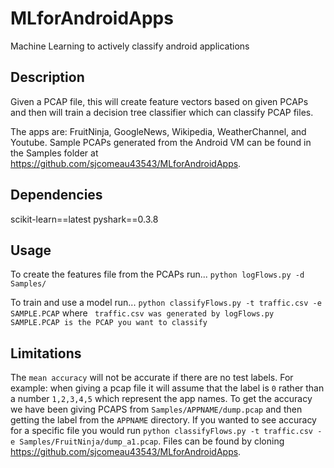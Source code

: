 # MLforAndroidApps
Machine Learning to actively classify android applications

## Description
Given a PCAP file, this will create feature vectors based on given PCAPs and then will train a decision tree classifier which can classify PCAP files.

The apps are: FruitNinja, GoogleNews, Wikipedia, WeatherChannel, and Youtube. Sample PCAPs generated from the Android VM can be found in the Samples folder at https://github.com/sjcomeau43543/MLforAndroidApps.

## Dependencies
scikit-learn==latest
pyshark==0.3.8

## Usage
To create the features file from the PCAPs run...
`python logFlows.py -d Samples/`

To train and use a model run...
`python classifyFlows.py -t traffic.csv -e SAMPLE.PCAP`
where
` traffic.csv was generated by logFlows.py
  SAMPLE.PCAP is the PCAP you want to classify`
  
## Limitations
The `mean accuracy` will not be accurate if there are no test labels. For example: when giving a pcap file it will assume that the label is `0` rather than a number `1,2,3,4,5` which represent the app names. To get the accuracy we have been giving PCAPS from `Samples/APPNAME/dump.pcap` and then getting the label from the `APPNAME` directory. If you wanted to see accuracy for a specific file you would run `python classifyFlows.py -t traffic.csv -e Samples/FruitNinja/dump_a1.pcap`. Files can be found by cloning https://github.com/sjcomeau43543/MLforAndroidApps.
